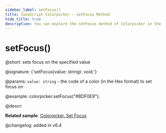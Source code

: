 ```yaml
---
sidebar_label: setFocus()
title: JavaScript Colorpicker - setFocus Method 
hide_title: true
description: You can explore the setFocus method of Colorpicker in the documentation of the DHTMLX JavaScript UI library. Browse developer guides and API reference, try out code examples and live demos, and download a free 30-day evaluation version of DHTMLX Suite 7.
---
```

 
# setFocus()

@short: sets focus on the specified value

@signature: {'setFocus(value: string): void;'}

@params:
`value: string` - the code of a color (in the Hex format) to set focus on

@example:
colorpicker.setFocus("#BDF0E9");

@descr:

**Related sample**: [Colorpicker. Set Focus](https://snippet.dhtmlx.com/fg13r3uh)

@changelog:
added in v6.4

[comment]: # (@related: colorpicker/manipulating_colorpicker.md#setting-focus-on-a-color)
